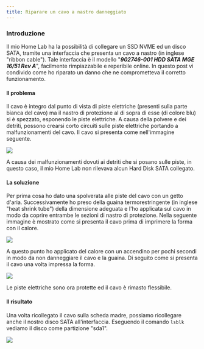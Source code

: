```yaml
---
title: Riparare un cavo a nastro danneggiato
---
```


### Introduzione

Il mio Home Lab ha la possibilità di collegare un SSD NVME ed un disco SATA, tramite una interfaccia che presenta un cavo a nastro (in inglese "ribbon cable"). Tale interfaccia è il modello "***902746-001 HDD SATA MGE 16/51 Rev A***", facilmente rimpiazzabile e reperibile online. In questo post vi condivido come ho riparato un danno che ne comprometteva il corretto funzionamento.

#### Il problema

Il cavo è integro dal punto di vista di piste elettriche (presenti sulla parte bianca del cavo) ma il nastro di protezione al di sopra di esse (di colore blu) si è spezzato, esponendo le piste elettriche. A causa della polvere e dei detriti, possono crearsi corto circuiti sulle piste elettriche portando a malfunzionamenti del cavo. Il cavo si presenta come nell'immagine seguente.

![](/assets/img/damagedcable.jpg)

A causa dei malfunzionamenti dovuti ai detriti che si posano sulle piste, in questo caso, il mio Home Lab non rilevava alcun Hard Disk SATA collegato.

#### La soluzione

Per prima cosa ho dato una spolverata alle piste del cavo con un getto d'aria. Successivamente ho preso della guaina termorestringente (in inglese "heat shrink tube") della dimensione adeguata e l'ho applicata sul cavo in modo da coprire entrambe le sezioni di nastro di protezione. Nella seguente immagine è mostrato come si presenta il cavo prima di imprimere la forma con il calore.

![](/assets/img/damaged_with_tube.jpg)

A questo punto ho applicato del calore con un accendino per pochi secondi in modo da non danneggiare il cavo e la guaina. Di seguito come si presenta il cavo una volta impressa la forma.

![](/assets/img/fixed_cable.jpg)

Le piste elettriche sono ora protette ed il cavo è rimasto flessibile.

#### Il risultato

Una volta ricollegato il cavo sulla scheda madre, possiamo ricollegare anche il nostro disco SATA all'interfaccia. Eseguendo il comando `lsblk` vediamo il disco come partizione "sda1".

![](</assets/img/fixed lsblk.png>)
